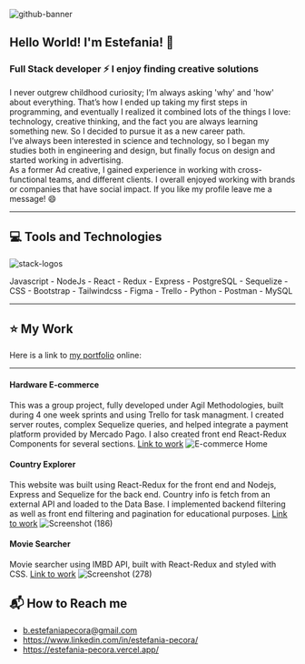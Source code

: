 


![github-banner](https://user-images.githubusercontent.com/77625247/127877586-9f8147d4-673e-4213-91d8-328a63b53b34.jpg)

## Hello World! I'm Estefania! :raising_hand:

### Full Stack developer :zap: I enjoy finding creative solutions
I never outgrew childhood curiosity; I’m always asking 'why' and 'how' about everything. That’s how I ended up taking my first steps in programming, and eventually I realized it combined lots of the things I love: technology, creative thinking, and the fact you are always learning something new. So I decided to pursue it as a new career path.<br/>
I’ve always been interested in science and technology, so I began my studies both in engineering and design, but finally focus on design and started working in advertising.<br/>
As a former Ad creative, I gained experience in working with cross-functional teams, and different clients. I overall enjoyed working with brands or companies that have social impact. If you like my profile leave me a message! :smile:

- - -
## :computer: Tools and Technologies
![stack-logos](https://user-images.githubusercontent.com/77625247/127882351-b3a67430-e04b-41dd-ae66-a43197f64fd5.jpg)

Javascript - NodeJs - React - Redux - Express - PostgreSQL - Sequelize - CSS - Bootstrap - Tailwindcss - Figma - Trello - Python - Postman - MySQL
- - -
## :star: My Work

Here is a link to <a href="https://estefania-pecora.vercel.app/" target="_blank">my portfolio</a> online:

- - -
#### Hardware E-commerce
This was a group project, fully developed under Agil Methodologies, built during 4 one week sprints and using Trello for task managment. I created server routes, complex Sequelize queries, and helped integrate a payment platform provided by Mercado Pago. I also created front end React-Redux  Components for several sections. 
[Link to work](https://hardwarestore.vercel.app)
![E-commerce Home](https://user-images.githubusercontent.com/77625247/127784466-a965fbc8-ff72-41ba-a93c-d49238223763.png)

#### Country Explorer
This website was built using React-Redux for the front end and Nodejs, Express and Sequelize for the back end. Country info is fetch from an external API and loaded to the Data Base. I implemented backend filtering as well as front end filtering and pagination for educational purposes.
[Link to work](https://github.com/estePecora/Countries-App)
![Screenshot (186)](https://user-images.githubusercontent.com/77625247/127819295-ca797760-1a70-4403-adfa-16100c5e5c74.png)

#### Movie Searcher
Movie searcher using IMBD API, built with React-Redux and styled with CSS.
[Link to work](https://github.com/estePecora/MovieSearcher)
![Screenshot (278)](https://user-images.githubusercontent.com/77625247/127820564-0d240195-3a47-4342-84c1-8fa983adf68d.png)



## :mailbox_with_mail: How to Reach me
- b.estefaniapecora@gmail.com
- https://www.linkedin.com/in/estefania-pecora/
- https://estefania-pecora.vercel.app/






